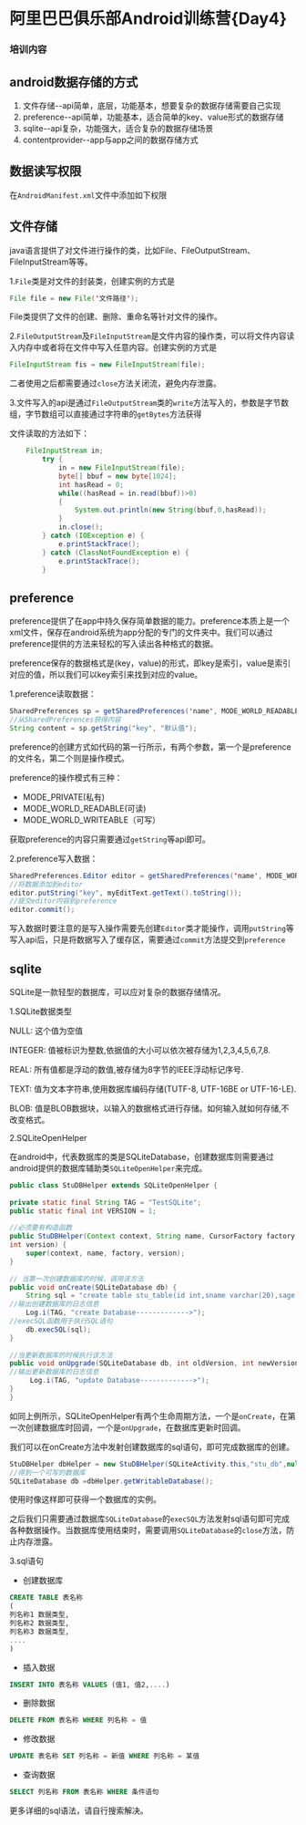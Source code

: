 # 阿里巴巴俱乐部Android训练营{Day4}

### 培训内容

## android数据存储的方式

1. 文件存储--api简单，底层，功能基本，想要复杂的数据存储需要自己实现  
2. preference--api简单，功能基本，适合简单的key、value形式的数据存储  
3. sqlite--api复杂，功能强大，适合复杂的数据存储场景  
4. contentprovider--app与app之间的数据存储方式  

## 数据读写权限

在`AndroidManifest.xml`文件中添加如下权限

<!-- 在SDCard中创建与删除文件权限 -->
<uses-permission android:name="android.permission.MOUNT_UNMOUNT_FILESYSTEMS">
<!-- 往SDCard写入数据权限 -->
<uses-permission android:name="android.permission.WRITE_EXTERNAL_STORAGE">

## 文件存储

java语言提供了对文件进行操作的类，比如File、FileOutputStream、FileInputStream等等。

1.`File`类是对文件的封装类，创建实例的方式是
```java
File file = new File('文件路径');
```
File类提供了文件的创建、删除、重命名等针对文件的操作。

2.`FileOutputStream`及`FileInputStream`是文件内容的操作类，可以将文件内容读入内存中或者将在文件中写入任意内容。创建实例的方式是
```java
FileInputStream fis = new FileInputStream(file);
```
二者使用之后都需要通过`close`方法关闭流，避免内存泄露。

3.文件写入的api是通过`FileOutputStream`类的`write`方法写入的，参数是字节数组，字节数组可以直接通过字符串的`getBytes`方法获得

文件读取的方法如下：
```java
	FileInputStream in;
        try {
            in = new FileInputStream(file);
            byte[] bbuf = new byte[1024];  
            int hasRead = 0;  
            while((hasRead = in.read(bbuf))>0)  
            {  
                System.out.println(new String(bbuf,0,hasRead));  
            }  
            in.close();  
        } catch (IOException e) {
            e.printStackTrace();
        } catch (ClassNotFoundException e) {
            e.printStackTrace();
        }
```

## preference

preference提供了在app中持久保存简单数据的能力。preference本质上是一个xml文件，保存在android系统为app分配的专门的文件夹中。我们可以通过preference提供的方法来轻松的写入读出各种格式的数据。

preference保存的数据格式是(key，value)的形式，即key是索引，value是索引对应的值，所以我们可以key索引来找到对应的value。

1.preference读取数据：

```java
SharedPreferences sp = getSharedPreferences('name', MODE_WORLD_READABLE);  
//从SharedPreferences获得内容  
String content = sp.getString("key", "默认值");  
```
preference的创建方式如代码的第一行所示，有两个参数，第一个是preference的文件名，第二个则是操作模式。

preference的操作模式有三种：

- MODE_PRIVATE(私有)
- MODE_WORLD_READABLE(可读)
- MODE_WORLD_WRITEABLE（可写）

获取preference的内容只需要通过`getString`等api即可。  

2.preference写入数据：

```java
SharedPreferences.Editor editor = getSharedPreferences('name', MODE_WORLD_WRITEABLE).edit();  
//将数据添加到editor  
editor.putString("key", myEditText.getText().toString());  
//提交editor内容到preference  
editor.commit(); 
```

写入数据时要注意的是写入操作需要先创建`Editor`类才能操作，调用`putString`等写入api后，只是将数据写入了缓存区，需要通过`commit`方法提交到`preference`

## sqlite

SQLite是一款轻型的数据库，可以应对复杂的数据存储情况。

1.SQLite数据类型

NULL: 这个值为空值

INTEGER: 值被标识为整数,依据值的大小可以依次被存储为1,2,3,4,5,6,7,8.

REAL: 所有值都是浮动的数值,被存储为8字节的IEEE浮动标记序号.

TEXT: 值为文本字符串,使用数据库编码存储(TUTF-8, UTF-16BE or UTF-16-LE).

BLOB: 值是BLOB数据块，以输入的数据格式进行存储。如何输入就如何存储,不改变格式。

2.SQLiteOpenHelper

在android中，代表数据库的类是SQLiteDatabase，创建数据库则需要通过android提供的数据库辅助类`SQLiteOpenHelper`来完成。

```java
public class StuDBHelper extends SQLiteOpenHelper {  
  
private static final String TAG = "TestSQLite";  
public static final int VERSION = 1;  
  
//必须要有构造函数  
public StuDBHelper(Context context, String name, CursorFactory factory,  
int version) {  
    super(context, name, factory, version);  
}  
  
// 当第一次创建数据库的时候，调用该方法   
public void onCreate(SQLiteDatabase db) {  
    String sql = "create table stu_table(id int,sname varchar(20),sage int,ssex varchar(10))";  
//输出创建数据库的日志信息  
    Log.i(TAG, "create Database------------->");  
//execSQL函数用于执行SQL语句  
    db.execSQL(sql);  
}  
  
//当更新数据库的时候执行该方法  
public void onUpgrade(SQLiteDatabase db, int oldVersion, int newVersion) {  
//输出更新数据库的日志信息  
     Log.i(TAG, "update Database------------->");  
}  
}  
```

如同上例所示，SQLiteOpenHelper有两个生命周期方法，一个是`onCreate`，在第一次创建数据库时回调，一个是`onUpgrade`，在数据库更新时回调。

我们可以在onCreate方法中发射创建数据库的sql语句，即可完成数据库的创建。

```java
StuDBHelper dbHelper = new StuDBHelper(SQLiteActivity.this,"stu_db",null,1);  
//得到一个可写的数据库  
SQLiteDatabase db =dbHelper.getWritableDatabase();  
```

使用时像这样即可获得一个数据库的实例。

之后我们只需要通过数据库`SQLiteDatabase`的`execSQL`方法发射sql语句即可完成各种数据操作。当数据库使用结束时，需要调用`SQLiteDatabase`的`close`方法，防止内存泄露。

3.sql语句

- 创建数据库

```sql
CREATE TABLE 表名称
(
列名称1 数据类型,
列名称2 数据类型,
列名称3 数据类型,
....
)
```

- 插入数据

```sql
INSERT INTO 表名称 VALUES (值1, 值2,....)
```

- 删除数据

```sql
DELETE FROM 表名称 WHERE 列名称 = 值
```

- 修改数据

```sql
UPDATE 表名称 SET 列名称 = 新值 WHERE 列名称 = 某值
```

- 查询数据

```sql
SELECT 列名称 FROM 表名称 WHERE 条件语句
```

更多详细的sql语法，请自行搜索解决。
